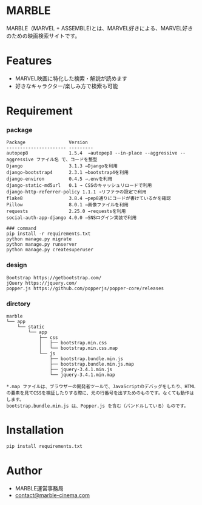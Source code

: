 # MARBLE

MARBLE（MARVEL + ASSEMBLE)とは、MARVEL好きによる、MARVEL好きのための映画検索サイトです。

 
# Features
 
- MARVEL映画に特化した検索・解説が読めます
- 好きなキャラクター/楽しみ方で検索も可能
 
# Requirement

### package
```
Package                Version
---------------------- ---------
autopep8               1.5.4  →autopep8 --in-place --aggressive --aggressive ファイル名 で、コードを整型
Django                 3.1.3 →Djangoを利用
django-bootstrap4      2.3.1 →bootstrap4を利用
django-environ         0.4.5 →.envを利用
django-static-md5url   0.1 → CSSのキャッシュリロードで利用
django-http-referrer-policy 1.1.1 →リファラの設定で利用
flake8                 3.8.4 →pep8通りにコードが書けているかを確認
Pillow                 8.0.1 →画像ファイルを利用
requests               2.25.0 →requestsを利用
social-auth-app-django 4.0.0 →SNSログイン実装で利用

### command
pip install -r requirements.txt
python manage.py migrate
python manage.py runserver
python manage.py createsuperuser

```
### design
```
Bootstrap https://getbootstrap.com/
jQuery https://jquery.com/
popper.js https://github.com/popperjs/popper-core/releases

```

### dirctory
```
marble
└── app
    └── static
        └── app
            ├── css
            │   ├── bootstrap.min.css
            │   └── bootstrap.min.css.map
            └── js
                ├── bootstrap.bundle.min.js
                ├── bootstrap.bundle.min.js.map
                ├── jquery-3.4.1.min.js
                └── jquery-3.4.1.min.map

*.map ファイルは、ブラウザーの開発者ツールで、JavaScriptのデバッグをしたり、HTMLの要素を見てCSSを検証したりする際に、元の行番号を出すためのものです。なくても動作はします。
bootstrap.bundle.min.js は、Popper.js を含む（バンドルしている）ものです。
```


# Installation
 
```bash
pip install requirements.txt
```

 
# Author
 
* MARBLE運営事務局
* contact@marble-cinema.com


